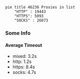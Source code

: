 
```mermaid
pie title 46236 Proxies in list
    "HTTP" : 19443
    "HTTPS": 5093
    "SOCKS" : 26073
```

### Some Info
#### Average Timeout

- mixed: 3.2s
- http: 1.2s
- https: 8.4s
- socks: 4.7s